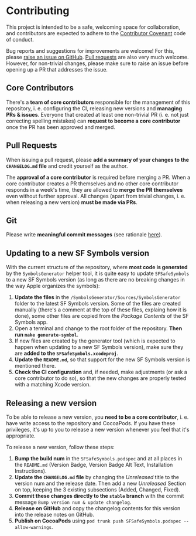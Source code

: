 # Contributing

This project is intended to be a safe, welcoming space for collaboration, and contributors are expected to adhere to the [Contributor Covenant](http://contributor-covenant.org) code of conduct.

Bug reports and suggestions for improvements are welcome! For this, please [raise an issue on GitHub](https://github.com/SFSafeSymbols/SFSafeSymbols/issues). [Pull requests](https://github.com/SFSafeSymbols/SFSafeSymbols/pulls) are also very much welcome. However, for non-trivial changes, please make sure to raise an issue before opening up a PR that addresses the issue.

## Core Contributors

There's a **team of core contributors** responsible for the management of this repository, i. e. configuring the CI, releasing new versions and **managing PRs & issues**. Everyone that created at least one non-trivial PR (i. e. not just correcting spelling mistakes) can **request to become a core contributor** once the PR has been approved and merged. 

## Pull Requests

When issuing a pull request, please **add a summary of your changes to the `CHANGELOG.md` file** and credit yourself as the author.

The **approval of a core contributor** is required before merging a PR. When a core contributor creates a PR themselves and no other core contributor responds in a week's time, they are allowed to **merge the PR themselves** even without further approval. All changes (apart from trivial changes, i. e. when releasing a new version) **must be made via PRs**.

## Git

Please write **meaningful commit messages** (see rationale [here](http://chris.beams.io/posts/git-commit/)).

## Updating to a new SF Symbols version

With the current structure of the repository, where **most code is generated** by the `SymbolsGenerator` helper tool, it is quite easy to update `SFSafeSymbols` to a new SF Symbols version (as long as there are no breaking changes in the way Apple organizes the symbols):

1. **Update the files** in the `/SymbolsGenerator/Sources/SymbolsGenerator` folder to the latest SF Symbols version. Some of the files are created manually (there's a comment at the top of these files, explaing how it is done), some other files are copied from the *Package Contents* of the SF Symbols app.
2. Open a terminal and change to the root folder of the repository. **Then run `make generate-symbol`**.
3. If new files are created by the generator tool (which is expected to happen when updating to a new SF Symbols version), make sure they are **added to the `SFSafeSymbols.xcodeproj`**.
4. **Update the `README.md`**, so that support for the new SF Symbols version is mentioned there.
5. **Check the CI configuration** and, if needed, make adjustments (or ask a core contributor to do so), so that the new changes are properly tested with a matching Xcode version.

## Releasing a new version

To be able to release a new version, you **need to be a core contributor**, i. e. have write access to the repository and CocoaPods. If you have these privileges, it's up to you to release a new version whenever you feel that it's appropriate.

To release a new version, follow these steps:

1. **Bump the build num** in the `SFSafeSymbols.podspec` and at all places in the `README.md` (Version Badge, Version Badge Alt Text, Installation Instructions).
2. **Update the `CHANGELOG.md` file** by changing the *Unreleased* title to the version num and the release date. Then add a new *Unreleased* Section on top, keeping the 3 existing subsections (Added, Changed, Fixed).
3. **Commit these changes directly to the `stable` branch** with the commit message `Bump version num & update changelog`.
4. **Release on GitHub** and copy the changelog contents for this version into the release notes on GitHub.
5. **Publish on CocoaPods** using `pod trunk push SFSafeSymbols.podspec --allow-warnings`.
